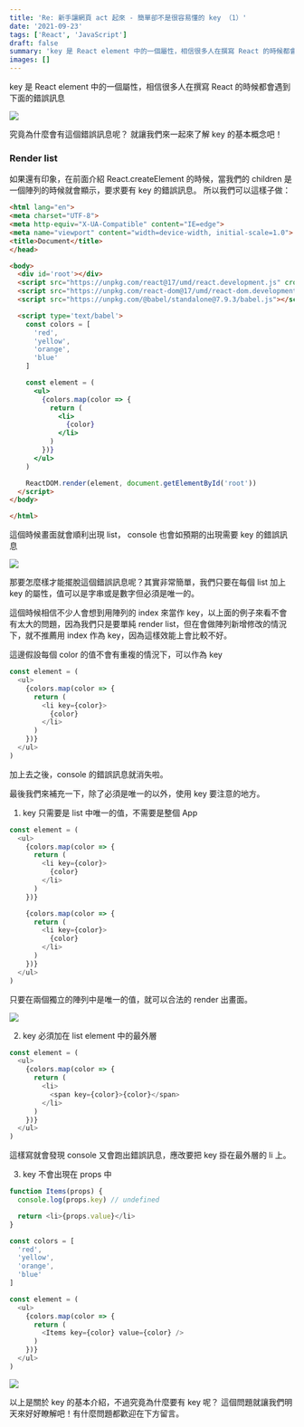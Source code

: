 ```yaml
---
title: 'Re: 新手讓網頁 act 起來 - 簡單卻不是很容易懂的 key （1）'
date: '2021-09-23'
tags: ['React', 'JavaScript']
draft: false
summary: 'key 是 React element 中的一個屬性，相信很多人在撰寫 React 的時候都會遇到沒有給 key 的錯誤訊息。究竟為什麼會有這個錯誤訊息呢？ 就讓我們來一起來了解 key 的基本概念吧！'
images: []
---
```

key 是 React element 中的一個屬性，相信很多人在撰寫 React 的時候都會遇到下面的錯誤訊息

![](https://i.imgur.com/uaDCKdV.png)

究竟為什麼會有這個錯誤訊息呢？ 就讓我們來一起來了解 key 的基本概念吧！

### Render list
如果還有印象，在前面介紹 React.createElement 的時候，當我們的 children 是一個陣列的時候就會顯示，要求要有 key 的錯誤訊息。
所以我們可以這樣子做：

```html
<html lang="en">
<meta charset="UTF-8">
<meta http-equiv="X-UA-Compatible" content="IE=edge">
<meta name="viewport" content="width=device-width, initial-scale=1.0">
<title>Document</title>
</head>

<body>
  <div id='root'></div>
  <script src="https://unpkg.com/react@17/umd/react.development.js" crossorigin></script>
  <script src="https://unpkg.com/react-dom@17/umd/react-dom.development.js" crossorigin></script>
  <script src="https://unpkg.com/@babel/standalone@7.9.3/babel.js"></script>

  <script type='text/babel'>
    const colors = [
      'red',
      'yellow',
      'orange',
      'blue'
    ]

    const element = (
      <ul>
        {colors.map(color => {
          return (
            <li>
              {color}
            </li>
          )
        })}
      </ul>
    )

    ReactDOM.render(element, document.getElementById('root'))
  </script>
</body>

</html>
```
這個時候畫面就會順利出現 list， console 也會如預期的出現需要 key 的錯誤訊息

![](https://i.imgur.com/PmYNb7H.png)

那要怎麼樣才能擺脫這個錯誤訊息呢？其實非常簡單，我們只要在每個 list 加上 key 的屬性，值可以是字串或是數字但必須是唯一的。

這個時候相信不少人會想到用陣列的 index 來當作 key，以上面的例子來看不會有太大的問題，因為我們只是要單純 render list，但在會做陣列新增修改的情況下，就不推薦用 index 作為 key，因為這樣效能上會比較不好。

這邊假設每個 color 的值不會有重複的情況下，可以作為 key
```javascript
const element = (
  <ul>
    {colors.map(color => {
      return (
        <li key={color}>
          {color}
        </li>
      )
    })}
  </ul>
)
```
加上去之後，console 的錯誤訊息就消失啦。

最後我們來補充一下，除了必須是唯一的以外，使用 key 要注意的地方。
1. key 只需要是 list 中唯一的值，不需要是整個 App

```javascript
const element = (
  <ul>
    {colors.map(color => {
      return (
        <li key={color}>
          {color}
        </li>
      )
    })}

    {colors.map(color => {
      return (
        <li key={color}>
          {color}
        </li>
      )
    })}
  </ul>
)
```
只要在兩個獨立的陣列中是唯一的值，就可以合法的 render 出畫面。

![](https://i.imgur.com/cioTwpQ.png)

2. key 必須加在 list element 中的最外層

```javascript
const element = (
  <ul>
    {colors.map(color => {
      return (
        <li>
          <span key={color}>{color}</span>
        </li>
      )
    })}
  </ul>
)
```
這樣寫就會發現 console 又會跑出錯誤訊息，應改要把 key 掛在最外層的 li 上。

3. key 不會出現在 props 中

```javascript
function Items(props) {
  console.log(props.key) // undefined

  return <li>{props.value}</li>
}

const colors = [
  'red',
  'yellow',
  'orange',
  'blue'
]

const element = (
  <ul>
    {colors.map(color => {
      return (
        <Items key={color} value={color} />
      )
    })}
  </ul>
)
```
![](https://i.imgur.com/h1mu9Sb.png)

以上是關於 key 的基本介紹，不過究竟為什麼要有 key 呢？ 這個問題就讓我們明天來好好瞭解吧！有什麼問題都歡迎在下方留言。
